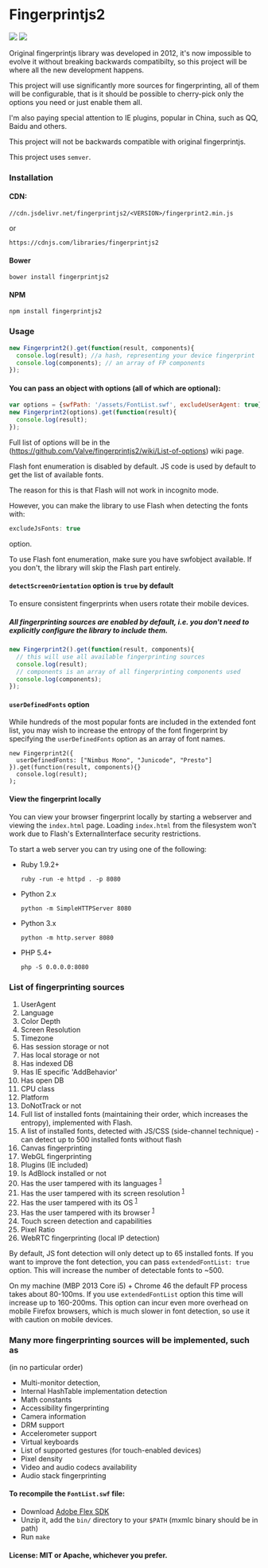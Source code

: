 # Fingerprintjs2
[![](https://travis-ci.org/Valve/fingerprintjs2.svg?branch=master)](https://travis-ci.org/Valve/fingerprintjs2)
[![](https://badges.gitter.im/Valve/fingerprintjs2.svg)](https://gitter.im/Valve/fingerprintjs2)

Original fingerprintjs library was developed in 2012, it's now impossible to evolve it
without breaking backwards compatibilty, so this project will be where
all the new development happens.

This project will use significantly more sources for fingerprinting, all
of them will be configurable, that is it should be possible to
cherry-pick only the options you need or just enable them all.

I'm also paying special attention to IE plugins, popular in China, such
as QQ, Baidu and others.

This project will not be backwards compatible with original
fingerprintjs.

This project uses `semver`.

### Installation

#### CDN:
```
//cdn.jsdelivr.net/fingerprintjs2/<VERSION>/fingerprint2.min.js
```
or

```
https://cdnjs.com/libraries/fingerprintjs2
```

#### Bower

```
bower install fingerprintjs2
```

#### NPM

```
npm install fingerprintjs2
```


### Usage

```js
new Fingerprint2().get(function(result, components){
  console.log(result); //a hash, representing your device fingerprint
  console.log(components); // an array of FP components
});
```

#### You can pass an object with options (all of which are optional):

```js
var options = {swfPath: '/assets/FontList.swf', excludeUserAgent: true};
new Fingerprint2(options).get(function(result){
  console.log(result);
});
```

Full list of options will be in the
(https://github.com/Valve/fingerprintjs2/wiki/List-of-options) wiki
page.

Flash font enumeration is disabled by default. JS code is used by
default to get the list of available fonts.

The reason for this  is that Flash will not work in incognito mode.

However, you can make the library to use Flash when detecting the fonts
with:

```js
excludeJsFonts: true
```
option.

To use Flash font enumeration, make sure you have swfobject available.
If you don't, the library will skip the Flash part entirely.

#### `detectScreenOrientation` option is `true` by default

To ensure consistent fingerprints when users rotate their mobile
devices.


##### All fingerprinting sources are enabled by default, i.e. you don't need to explicitly configure the library to include them.

```js
new Fingerprint2().get(function(result, components){
  // this will use all available fingerprinting sources
  console.log(result);
  // components is an array of all fingerprinting components used
  console.log(components);
});
```

#### `userDefinedFonts` option

While hundreds of the most popular fonts are included in the extended font list, you may wish to increase the entropy of the font fingerprint by specifying the `userDefinedFonts` option as an array of font names.

```
new Fingerprint2({
  userDefinedFonts: ["Nimbus Mono", "Junicode", "Presto"]
}).get(function(result, components){}
  console.log(result);
);
```

#### View the fingerprint locally

You can view your browser fingerprint locally by starting a webserver and viewing the `index.html` page.
Loading `index.html` from the filesystem won't work due to Flash's ExternalInterface security restrictions.

To start a web server you can try using one of the following:

* Ruby 1.9.2+

    `ruby -run -e httpd . -p 8080`

* Python 2.x

	`python -m SimpleHTTPServer 8080`

* Python 3.x

	`python -m http.server 8080`

* PHP 5.4+

	`php -S 0.0.0.0:8080`


### List of fingerprinting sources

1. UserAgent
2. Language
3. Color Depth
4. Screen Resolution
5. Timezone
6. Has session storage or not
7. Has local storage or not
8. Has indexed DB
9. Has IE specific 'AddBehavior'
10. Has open DB
11. CPU class
12. Platform
13. DoNotTrack or not
14. Full list of installed fonts (maintaining their order, which increases the entropy), implemented with Flash.
15. A list of installed fonts, detected with JS/CSS (side-channel technique) - can detect up to 500 installed fonts without flash
16. Canvas fingerprinting
17. WebGL fingerprinting
18. Plugins (IE included)
19. Is AdBlock installed or not
20. Has the user tampered with its languages <sup>[1](https://github.com/Valve/fingerprintjs2/wiki/Browser-tampering)</sup>
21. Has the user tampered with its screen resolution <sup>[1](https://github.com/Valve/fingerprintjs2/wiki/Browser-tampering)</sup>
22. Has the user tampered with its OS <sup>[1](https://github.com/Valve/fingerprintjs2/wiki/Browser-tampering)</sup>
23. Has the user tampered with its browser <sup>[1](https://github.com/Valve/fingerprintjs2/wiki/Browser-tampering)</sup>
24. Touch screen detection and capabilities
25. Pixel Ratio
26. WebRTC fingerprinting (local IP detection)


By default, JS font detection will only detect up to 65 installed fonts. If you want to improve the font detection,
you can pass `extendedFontList: true` option. This will increase the number of detectable fonts to ~500.

On my machine (MBP 2013 Core i5) + Chrome 46 the default FP process takes about 80-100ms. If you use `extendedFontList` option this time will increase up to 160-200ms.
This option can incur even more overhead on mobile Firefox browsers, which is much slower in font detection, so use it with caution on mobile devices.

### Many more fingerprinting sources will be implemented, such as
(in no particular order)

* Multi-monitor detection,
* Internal HashTable implementation detection
* Math constants
* Accessibility fingerprinting
* Camera information
* DRM support
* Accelerometer support
* Virtual keyboards
* List of supported gestures (for touch-enabled devices)
* Pixel density
* Video and audio codecs availability
* Audio stack fingerprinting

#### To recompile the `FontList.swf` file:

* Download [Adobe Flex SDK](http://www.adobe.com/devnet/flex/flex-sdk-download.html)
* Unzip it, add the `bin/` directory to your `$PATH`  (mxmlc binary should be in path)
* Run `make`

#### License: MIT or Apache, whichever you prefer.
